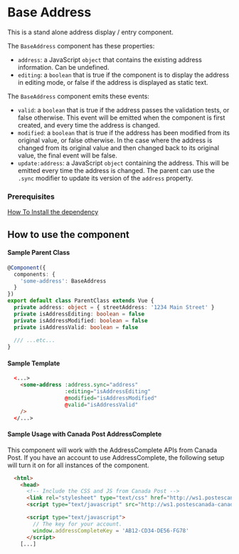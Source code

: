 # Base Address

This is a stand alone address display / entry component.

The `BaseAddress` component has these properties:

- `address`: a JavaScript `object` that contains the existing address information. Can be undefined.
- `editing`: a `boolean` that is true if the component is to display the address in editing mode, or false if the
address is displayed as static text.

The `BaseAddress` component emits these events:

- `valid`: a `boolean` that is true if the address passes the validation tests, or false otherwise. This event will be
emitted when the component is first created, and every time the address is changed.
- `modified`: a `boolean` that is true if the address has been modified from its original value, or false otherwise.
In the case where the address is changed from its original value and then changed back to its original value, the final
event will be false.
- `update:address`: a JavaScript `object` containing the address. This will be emitted every time the address is
changed. The parent can use the `.sync` modifier to update its version of the `address` property.


### Prerequisites

[How To Install the dependency](../install/README.md) 

 
## How to use the component

#### Sample Parent Class

```typescript
@Component({
  components: {
    'some-address': BaseAddress
  }
})
export default class ParentClass extends Vue {
  private address: object = { streetAddress: '1234 Main Street' }
  private isAddressEditing: boolean = false
  private isAddressModified: boolean = false
  private isAddressValid: boolean = false
  
  /// ...etc...
}
```

#### Sample Template

```html
  <...>
    <some-address :address.sync="address"
                  :editing="isAddressEditing"
                  @modified="isAddressModified"
                  @valid="isAddressValid"
    />
  </...>
```

#### Sample Usage with Canada Post AddressComplete

This component will work with the AddressComplete APIs from Canada Post. If you have an account to use
AddressComplete, the following setup will turn it on for all instances of the component.

```html
  <html>
    <head>
      <!-- Include the CSS and JS from Canada Post -->
      <link rel="stylesheet" type="text/css" href="http://ws1.postescanada-canadapost.ca/css/addresscomplete-2.00.min.css"/>
      <script type="text/javascript" src="http://ws1.postescanada-canadapost.ca/js/addresscomplete-2.00.min.js"></script>

      <script type="text/javascript">
        // The key for your account.
        window.addressCompleteKey = 'AB12-CD34-DE56-FG78'
      </script>
    [...]
```
